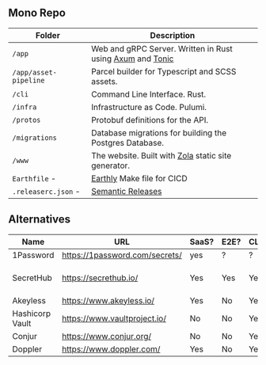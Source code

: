 ## Mono Repo

| Folder | Description |
| ---- | ---- | 
| `/app` | Web and gRPC Server. Written in Rust using [Axum](https://github.com/tokio-rs/axumtomni) and [Tonic](https://github.com/hyperium/tonic)|
| `/app/asset-pipeline` | Parcel builder for Typescript and SCSS assets.|
| `/cli` | Command Line Interface. Rust.|
| `/infra` | Infrastructure as Code. Pulumi.|
| `/protos` | Protobuf definitions for the API.|
| `/migrations` | Database migrations for building the Postgres Database.|
| `/www` | The website. Built with [Zola](https://www.getzola.org) static site generator.|
| `Earthfile` -|[Earthly](https://earthly.dev) Make file for CICD|
| `.releaserc.json` -|[Semantic Releases](https://github.com/semantic-release/semantic-release)|

## Alternatives

| Name  | URL | SaaS? | E2E?| CLI? | Notes |
| ---- | ---- | ---- | ---- | ---- | --- |
| 1Password  | https://1password.com/secrets/  | yes | ? | ? | |
| SecretHub  | https://secrethub.io/ | Yes | Yes | Yes | Now part of 1Password | 
| Akeyless  | https://www.akeyless.io/ | Yes | No | Yes |  | 
| Hashicorp Vault  | https://www.vaultproject.io/ | No | No | Yes | Lots of Features | 
| Conjur  | https://www.conjur.org/ | No | No | Yes |  | 
| Doppler  | https://www.doppler.com/ | Yes | No | Yes |  | 

